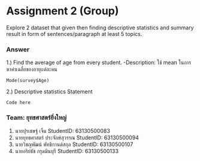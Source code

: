 # Assignment 2 (Group)
Explore 2 dataset that given then finding descriptive statistics and summary result in form of sentences/paragraph at least 5 topics.

### Answer

1.) Find the average of age from every student.
-Description: ใช้ mean ในการหาค่าเฉลี่ยของอายุเเต่ละคน
```{R}
Mode(survey$Age)
```

2.) Descriptive statistics Statement
```{R}
Code here
```


### Team: ยุทธศาสตร์ยิ่งใหญ่

1. นายปุรเชษฐ์ เจิ้น             StudentID: 63130500083
2. นายยุทธศาสตร์ ประจักษ์สุวรรณ  StudentID: 63130500094
3. นายวิชญพัฒน์ พัทธิกานต์สกุล   StudentID: 63130500107
4. นายอริย์ธัช กรุดมินบุรี         StudentID: 63130500133
